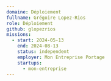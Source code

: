 ```yaml
---
domaine: Déploiement
fullname: Grégoire Lopez-Rios
role: Déploiement
github: glopezrios
missions:
  - start: 2024-05-13
    end: 2024-08-13
    status: independent
    employer: Mon Entreprise Portage
    startups:
      - mon-entreprise
---
```

